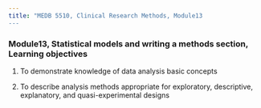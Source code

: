 ```yaml
---
title: "MEDB 5510, Clinical Research Methods, Module13
---
```


### Module13, Statistical models and writing a methods section, Learning objectives

1. To demonstrate knowledge of data analysis basic concepts

2. To describe analysis methods appropriate for exploratory, descriptive, explanatory, and quasi-experimental designs

